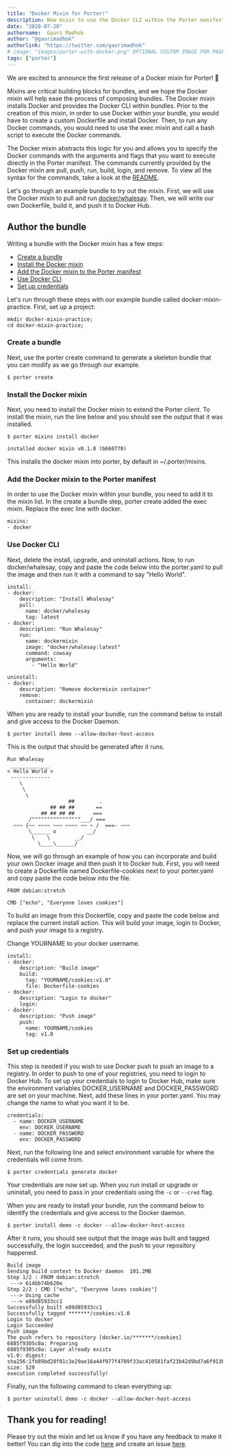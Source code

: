 ```yaml
---
title: "Docker Mixin for Porter!"
description: New mixin to use the Docker CLI within the Porter manifest
date: "2020-07-28"
authorname:  Gauri Madhok
author: "@gaurimadhok"
authorlink: "https://twitter.com/gaurimadhok"
# image: "images/porter-with-docker.png" OPTIONAL CUSTOM IMAGE FOR PAGE
tags: ["porter"]
---
```

We are excited to announce the first release of a Docker mixin for Porter! 🐳

Mixins are critical building blocks for bundles, and we hope the Docker mixin will help ease the process of composing bundles. The Docker mixin installs Docker and provides the Docker CLI within bundles. Prior to the creation of this mixin, in order to use Docker within your bundle, you would have to create a custom Dockerfile and install Docker. Then, to run any Docker commands, you would need to use the exec mixin and call a bash script to execute the Docker commands. 

The Docker mixin abstracts this logic for you and allows you to specify the Docker commands with the arguments and flags that you want to execute directly in the Porter manifest. The commands currently provided by the Docker mixin are pull, push, run, build, login, and remove. To view all the syntax for the commands, take a look at the [README](https://github.com/deislabs/porter-docker).

Let's go through an example bundle to try out the mixin. First, we will use the Docker mixin to pull and run [docker/whalesay](https://hub.docker.com/r/docker/whalesay/). Then, we will write our own Dockerfile, build it, and push it to Docker Hub.

## Author the bundle
Writing a bundle with the Docker mixin has a few steps:


* [Create a bundle](#create-a-bundle)
* [Install the Docker mixin](#install-the-docker-mixin)
* [Add the Docker mixin to the Porter manifest](#add-the-docker-mixin-to-the-porter-manifest)
* [Use Docker CLI](#use-docker-cli)
* [Set up credentials](#set-up-credentials)


Let's run through these steps with our example bundle called docker-mixin-practice. First, set up a project:
```
mkdir docker-mixin-practice;
cd docker-mixin-practice;
```

### Create a bundle
Next, use the porter create command to generate a skeleton bundle that you can modify as we go through our example. 

```console
$ porter create
```

### Install the Docker mixin
Next, you need to install the Docker mixin to extend the Porter client. To install the mixin, run the line below and you should see the output that it was installed.
```console
$ porter mixins install docker

installed docker mixin v0.1.0 (b660770)
```
This installs the docker mixin into porter, by default in ~/.porter/mixins.

### Add the Docker mixin to the Porter manifest
In order to use the Docker mixin within your bundle, you need to add it to the mixin list. In the create a bundle step, porter create added the exec mixin. Replace the exec line with docker. 
```
mixins:
- docker
```

### Use Docker CLI

Next, delete the install, upgrade, and uninstall actions. Now, to run docker/whalesay, copy and paste the code below into the porter.yaml to pull the image and then run it with a command to say "Hello World". 

```
install:
- docker:
    description: "Install Whalesay"
    pull:
      name: docker/whalesay
      tag: latest
- docker:
    description: "Run Whalesay"
    run:
      name: dockermixin
      image: "docker/whalesay:latest"
      command: cowsay
      arguments:
        - "Hello World"
        
uninstall:
- docker:
    description: "Remove dockermixin container"
    remove:
      container: dockermixin
```
When you are ready to install your bundle, run the command below to install and give access to the Docker Daemon. 

```console
$ porter install demo --allow-docker-host-access
```
This is the output that should be generated after it runs. 
```
Run Whalesay
 _____________ 
< Hello World >
 ------------- 
    \
     \
      \     
                    ##        .            
              ## ## ##       ==            
           ## ## ## ##      ===            
       /""""""""""""""""___/ ===        
  ~~~ {~~ ~~~~ ~~~ ~~~~ ~~ ~ /  ===- ~~~   
       \______ o          __/            
        \    \        __/             
          \____\______/   
```

Now, we will go through an example of how you can incorporate and build your own Docker image and then push it to Docker hub. First, you will need to create a Dockerfile named Dockerfile-cookies next to your porter.yaml and copy paste the code below into the file. 

```
FROM debian:stretch

CMD ["echo", "Everyone loves cookies"]
```

To build an image from this Dockerfile, copy and paste the code below and replace the current install action. This will build your image, login to Docker, and push your image to a registry. 

Change YOURNAME to your docker username. 

```
install:
- docker:
    description: "Build image"
    build:
      tag: "YOURNAME/cookies:v1.0"
      file: Dockerfile-cookies
- docker:
    description: "Login to docker"
    login:
- docker:
    description: "Push image"
    push:
      name: YOURNAME/cookies
      tag: v1.0
```

### Set up credentials
This step is needed if you wish to use Docker push to push an image to a registry. In order to push to one of your registries, you need to login to Docker Hub. To set up your credentials to login to Docker Hub, make sure the environment variables DOCKER_USERNAME and DOCKER_PASSWORD are set on your machine. Next, add these lines in your porter.yaml. You may change the name to what you want it to be.
```
credentials:
  - name: DOCKER_USERNAME
    env: DOCKER_USERNAME
  - name: DOCKER_PASSWORD
    env: DOCKER_PASSWORD
``` 
Next, run the following line and select environment variable for where the credentials will come from.
```console
$ porter credentials generate docker
```
Your credentials are now set up. When you run install or upgrade or uninstall, you need to pass in your credentials using the `-c` or `--cred` flag. 

When you are ready to install your bundle, run the command below to identify the credentials and give access to the Docker daemon. 

```console
$ porter install demo -c docker --allow-docker-host-access
```
After it runs, you should see output that the image was built and tagged successfully, the login succeeded, and the push to your repository happened.
```
Build image
Sending build context to Docker daemon  101.2MB
Step 1/2 : FROM debian:stretch
 ---> 614bb74b620e
Step 2/2 : CMD ["echo", "Everyone loves cookies"]
 ---> Using cache
 ---> e89d85933cc1
Successfully built e89d85933cc1
Successfully tagged *******/cookies:v1.0
Login to docker
Login Succeeded
Push image
The push refers to repository [docker.io/*******/cookies]
6885f9305c0a: Preparing
6885f9305c0a: Layer already exists
v1.0: digest: sha256:1fb89bd28f81c3e29ae16a44f077f4709f33ac410581faf23b42d9bd7a6f913b size: 529
execution completed successfully!
``` 

Finally, run the following command to clean everything up:
```console
$ porter uninstall demo -c docker --allow-docker-host-access
```

## Thank you for reading!
Please try out the mixin and let us know if you have any feedback to make it better! You can dig into the code [here](https://github.com/deislabs/porter-docker)  and create an issue [here](https://github.com/deislabs/porter-docker/issues/new).
